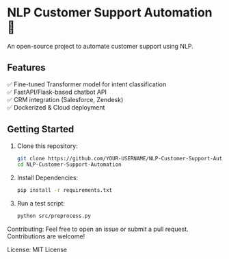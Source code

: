 

# NLP Customer Support Automation 🚀

An open-source project to automate customer support using NLP.

## Features
✅ Fine-tuned Transformer model for intent classification  
✅ FastAPI/Flask-based chatbot API  
✅ CRM integration (Salesforce, Zendesk)  
✅ Dockerized & Cloud deployment  

## Getting Started
1. Clone this repository:
   ```bash
   git clone https://github.com/YOUR-USERNAME/NLP-Customer-Support-Automation.git
   cd NLP-Customer-Support-Automation

2. Install Dependencies:
   ```bash
   pip install -r requirements.txt

3. Run a test script:
   ```bash
   python src/preprocess.py


Contributing: Feel free to open an issue or submit a pull request. Contributions are welcome!

License: MIT License